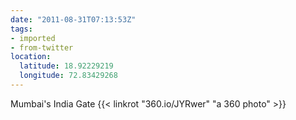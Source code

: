 ```yaml
---
date: "2011-08-31T07:13:53Z"
tags:
- imported
- from-twitter
location:
  latitude: 18.92229219
  longitude: 72.83429268
---
```

Mumbai's India Gate {{< linkrot "360.io/JYRwer" "a 360 photo" >}}
